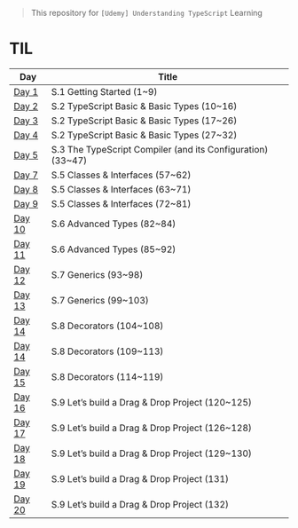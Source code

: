 > This repository for `[Udemy] Understanding TypeScript` Learning

# TIL

| Day                            | Title                                                       |
| ------------------------------ | ----------------------------------------------------------- |
| [Day 1](./markdown/230410.md)  | S.1 Getting Started (1~9)                                   |
| [Day 2](./markdown/230411.md)  | S.2 TypeScript Basic & Basic Types (10~16)                  |
| [Day 3](./markdown/230412.md)  | S.2 TypeScript Basic & Basic Types (17~26)                  |
| [Day 4](./markdown/230413.md)  | S.2 TypeScript Basic & Basic Types (27~32)                  |
| [Day 5](./markdown/230414.md)  | S.3 The TypeScript Compiler (and its Configuration) (33~47) |
| [Day 7](./markdown/230416.md)  | S.5 Classes & Interfaces (57~62)                            |
| [Day 8](./markdown/230417.md)  | S.5 Classes & Interfaces (63~71)                            |
| [Day 9](./markdown/230418.md)  | S.5 Classes & Interfaces (72~81)                            |
| [Day 10](./markdown/230419.md) | S.6 Advanced Types (82~84)                                  |
| [Day 11](./markdown/230420.md) | S.6 Advanced Types (85~92)                                  |
| [Day 12](./markdown/230421.md) | S.7 Generics (93~98)                                        |
| [Day 13](./markdown/230422.md) | S.7 Generics (99~103)                                       |
| [Day 14](./markdown/230423.md) | S.8 Decorators (104~108)                                    |
| [Day 14](./markdown/230424.md) | S.8 Decorators (109~113)                                    |
| [Day 15](./markdown/230425.md) | S.8 Decorators (114~119)                                    |
| [Day 16](./markdown/230426.md) | S.9 Let’s build a Drag & Drop Project (120~125)             |
| [Day 17](./markdown/230427.md) | S.9 Let’s build a Drag & Drop Project (126~128)             |
| [Day 18](./markdown/230428.md) | S.9 Let’s build a Drag & Drop Project (129~130)             |
| [Day 19](./markdown/230429.md) | S.9 Let’s build a Drag & Drop Project (131)                 |
| [Day 20](./markdown/230430.md) | S.9 Let’s build a Drag & Drop Project (132)                 |
